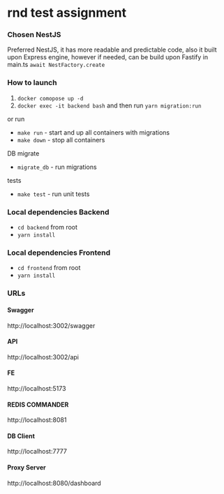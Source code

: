 # rnd test assignment

### Chosen NestJS

Preferred NestJS, it has more readable and predictable code, 
also it built upon Express engine, however if needed, can be build upon Fastify in main.ts `await NestFactory.create`

### How to launch

1. `docker comopose up -d`
2. `docker exec -it backend bash` and then run `yarn migration:run`

or run

- `make run` - start and up all containers with migrations
- `make down` - stop all containers

DB migrate
- `migrate_db` - run migrations

tests
- `make test` - run unit tests

### Local dependencies Backend
- `cd backend` from root
- `yarn install`

### Local dependencies Frontend
- `cd frontend` from root
- `yarn install`

### URLs

#### Swagger
http://localhost:3002/swagger

#### API
http://localhost:3002/api

#### FE
http://localhost:5173

#### REDIS COMMANDER
http://localhost:8081


#### DB Client
http://localhost:7777


#### Proxy Server
http://localhost:8080/dashboard

